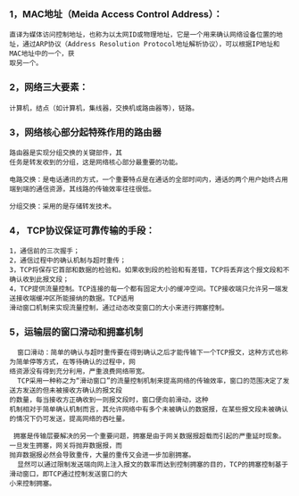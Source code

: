 ### 1，MAC地址（Meida Access Control Address）：	
	直译为媒体访问控制地址，也称为以太网ID或物理地址，它是一个用来确认网络设备位置的地址，通过ARP协议（Address Resolution Protocol地址解析协议），可以根据IP地址和MAC地址中的一个，获
	取另一个。

### 2，网络三大要素：
	计算机，结点（如计算机，集线器，交换机或路由器等），链路。

### 3，网络核心部分起特殊作用的路由器
	路由器是实现分组交换的关键部件，其
	任务是转发收到的分组，这是网络核心部分最重要的功能。

	电路交换：是电话通讯的方式，一个重要特点是在通话的全部时间内，通话的两个用户始终占用端到端的通信资源，其线路的传输效率往往很低。

	分组交换：采用的是存储转发技术。

### 4，	TCP协议保证可靠传输的手段：
	1，通信前的三次握手；
	2，通信过程中的确认机制与超时重传；
	3，TCP将保存它首部和数据的检验和。如果收到段的检验和有差错，TCP将丢弃这个报文段和不确认收到此报文段；
	4，TCP提供流量控制。TCP连接的每一个都有固定大小的缓冲空间。TCP接收端只允许另一端发送接收端缓冲区所能接纳的数据。TCP适用
	滑动窗口机制来实现流量控制，通过动态改变窗口的大小来进行拥塞控制。

### 5，运输层的窗口滑动和拥塞机制
	  窗口滑动：简单的确认与超时重传要在得到确认之后才能传输下一个TCP报文，这种方式也称为简单停等方式，在等待确认的过程中，网
	络资源没有得到充分利用，严重浪费网络带宽。
	  TCP采用一种称之为“滑动窗口”的流量控制机制来提高网络的传输效率，窗口的范围决定了发送方发送的但未被接收方确认的报文段
	的数量，每当接收方正确收到一则报文段时，窗口便向前滑动，这种
	机制相对于简单确认机制而言，其允许网络中有多个未被确认的数据报，在某些报文段未被确认的情况下仍可发送，提高网络的吞吐量。

	 拥塞是传输层要解决的另一个重要问题，拥塞是由于网关数据报超载而引起的严重延时现象。一旦发生拥塞，网关将抛弃数据报，而
	抛弃数据报必然会导致重传，大量的重传又会进一步加剧拥塞。
	  显然可以通过限制发送端向网上注入报文的数率而达到控制拥塞的目的，TCP的拥塞控制基于滑动窗口，即TCP通过控制发送窗口的大
	小来控制拥塞。